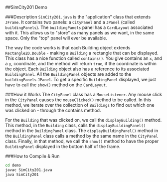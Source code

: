 ##SimCity201 Demo

###Description
`SimCity201.java` is the "application" class that extends `JFrame`. It contains two panels: a `CityPanel` and a `JPanel` (called `buildingPanels`). The `buildingPanels` panel has a `CardLayout` associated with it. This allows us to "store" as many panels as we want, in the same space. Only the "top" panel will ever be available.

The way the code works is that each Building object extends `Rectangle2D.Double` - making a `Building` a rectangle that can be displayed. This class has a nice function called `contains()`. You give contains an `x`, and a `y`, coordinate, and the method will return `true`, if the coordinate is within the object. Each `Building` object also has a reference to its associated `BuildingPanel`. All the `BuildingPanel` objects are added to the `buildingPanels` `JPanel`. To get a specific `BuildingPanel` displayed, we just have to call the `show()` method on the `CardLayout`.

###How it Works
The `CityPanel` class has a `MouseListener`. Any mouse click in the `CityPanel` causes the `mouseClicked()` method to be called. In this method, we iterate over the collection of `Buildings` to find out which one was clicked on - through the contains method.

For the `Building` that was clicked on, we call the `displayBuilding()` method. This method, in the `Building` class, calls the `displayBuildingPanel()` method in the `BuildingPanel` class. The `displayBuildingPanel()` method in the `BuildingPanel` class calls a method by the same name in the `CityPanel` class. Finally, in that method, we call the `show()` method to have the proper `BuildingPanel` displayed in the bottom half of the frame.

###How to Compile & Run
```bash
cd demo
javac SimCity201.java
java SimCity201
```

